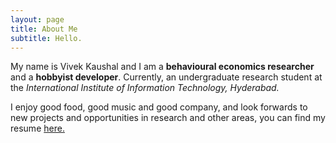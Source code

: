 ```yaml
---
layout: page
title: About Me
subtitle: Hello.
---
```


My name is Vivek Kaushal and I am a **behavioural economics researcher** and a **hobbyist developer**. Currently, an undergraduate research student at the *International Institute of Information Technology, Hyderabad.*

I enjoy good food, good music and good company, and look forwards to new projects and opportunities in research and other areas, you can find my resume [here.]({{site.baseurl}}/Resume.pdf)
